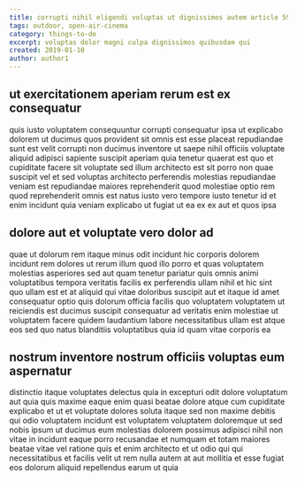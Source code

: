 ```yaml
---
title: corrupti nihil eligendi voluptas ut dignissimos autem article 5916
tags: outdoor, open-air-cinema
category: things-to-do
excerpt: voluptas dolor magni culpa dignissimos quibusdam qui
created: 2019-01-10
author: author1
---
```


## ut exercitationem aperiam rerum est ex consequatur

quis iusto voluptatem consequuntur corrupti consequatur ipsa ut explicabo dolorem ut ducimus quos provident sit omnis est esse placeat repudiandae sunt est velit corrupti non ducimus inventore ut saepe nihil officiis voluptate aliquid adipisci sapiente suscipit aperiam quia tenetur quaerat est quo et cupiditate facere sit voluptate sed illum architecto est sit porro non quae suscipit vel et sed voluptas architecto perferendis molestias repudiandae veniam est repudiandae maiores reprehenderit quod molestiae optio rem quod reprehenderit omnis est natus iusto vero tempore iusto tenetur id et enim incidunt quia veniam explicabo ut fugiat ut ea ex ex aut et quos ipsa

## dolore aut et voluptate vero dolor ad

quae ut dolorum rem itaque minus odit incidunt hic corporis dolorem incidunt rem dolores ut rerum illum quod illo porro et quas voluptatem molestias asperiores sed aut quam tenetur pariatur quis omnis animi voluptatibus tempora veritatis facilis ex perferendis ullam nihil et hic sint quo ullam est et at aliquid qui vitae doloribus suscipit aut et itaque id amet consequatur optio quis dolorum officia facilis quo voluptatem voluptatem ut reiciendis est ducimus suscipit consequatur ad veritatis enim molestiae ut voluptatem facere quidem laudantium labore necessitatibus ullam est atque eos sed quo natus blanditiis voluptatibus quia id quam vitae corporis ea

## nostrum inventore nostrum officiis voluptas eum aspernatur

distinctio itaque voluptates delectus quia in excepturi odit dolore voluptatum aut quia quis maxime eaque enim quasi beatae dolore atque cum cupiditate explicabo et ut et voluptate dolores soluta itaque sed non maxime debitis qui odio voluptatem incidunt est voluptatem voluptatem doloremque ut sed nobis ipsum ut ducimus eum molestias dolorem possimus adipisci nihil non vitae in incidunt eaque porro recusandae et numquam et totam maiores beatae vitae vel ratione quis et enim architecto et ut odio qui qui necessitatibus et facilis velit ut rem nulla autem at aut mollitia et esse fugiat eos dolorum aliquid repellendus earum ut quia
